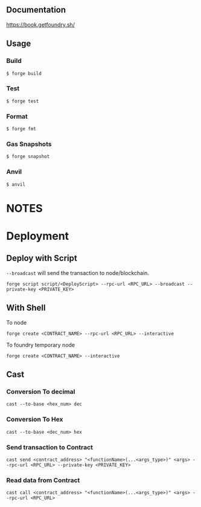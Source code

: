## Documentation

https://book.getfoundry.sh/

## Usage

### Build

```shell
$ forge build
```

### Test

```shell
$ forge test
```

### Format

```shell
$ forge fmt
```

### Gas Snapshots

```shell
$ forge snapshot
```

### Anvil

```shell
$ anvil
```

# NOTES

# Deployment

## Deploy with Script

`--broadcast` will send the transaction to node/blockchain.

```shell
forge script script/<DeployScript> --rpc-url <RPC_URL> --broadcast --private-key <PRIVATE_KEY>
```

## With Shell

To node

```shell
forge create <CONTRACT_NAME> --rpc-url <RPC_URL> --interactive
```

To foundry temporary node

```shell
forge create <CONTRACT_NAME> --interactive
```

## Cast

### Conversion To decimal

```shell
cast --to-base <hex_num> dec
```

### Conversion To Hex

```shell
cast --to-base <dec_num> hex
```

### Send transaction to Contract

```shell
cast send <contract_address> "<functionName>(...<args_type>)" <args> --rpc-url <RPC_URL> --private-key <PRIVATE_KEY>
```

### Read data from Contract

```shell
cast call <contract_address> "<functionName>(...<args_type>)" <args> --rpc-url <RPC_URL>
```

